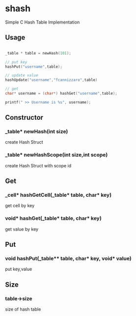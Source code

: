 # shash
Simple C Hash Table Implementation

## Usage
```C

_table * table = newHash(101);

// put key
hashPut("username",table);

// update value
hashUpdate("username","fcannizzaro",table)

// get
char* username = (char*) hashGet("username",table);

printf(" >> Username is %s", username);

```

## Constructor

### _table* newHash(int size)
create Hash Struct

### _table* newHashScope(int size,int scope)
create Hash Struct with scope id

## Get

### \_cell* hashGetCell(_table* table, char\* key)
get cell by key

### void* hashGet(_table* table, char\* key)
get value by key

## Put

### void hashPut(_table** table, char* key, void* value)
put key,value

## Size

### table->size
size of hash table